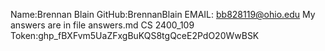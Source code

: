 Name:Brennan Blain GitHub:BrennanBlain EMAIL: bb828119@ohio.edu
My answers are in file answers.md
CS 2400_109 
Token: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
